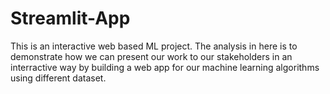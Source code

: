 # Streamlit-App
This is an interactive web based ML project. The analysis in here is to demonstrate how we can present our work to our stakeholders in an interractive way by building a web app for our machine learning algorithms using different dataset.
